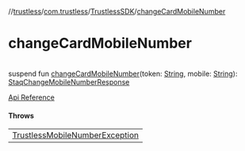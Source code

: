 //[trustless](../../../index.md)/[com.trustless](../index.md)/[TrustlessSDK](index.md)/[changeCardMobileNumber](change-card-mobile-number.md)

# changeCardMobileNumber

\
suspend fun [changeCardMobileNumber](change-card-mobile-number.md)(token: [String](https://kotlinlang.org/api/latest/jvm/stdlib/kotlin/-string/index.html), mobile: [String](https://kotlinlang.org/api/latest/jvm/stdlib/kotlin/-string/index.html)): [StaqChangeMobileNumberResponse](../../com.trustless.requests.cards/-staq-change-mobile-number-response/index.md)

[Api Reference](https://developer.finto.io/docs/apis/cards#/Cards/Set%20a%20mobile%20number)

#### Throws

| |
|---|
| [TrustlessMobileNumberException](../../com.trustless.exceptions/-trustless-mobile-number-exception/index.md) |
